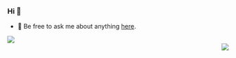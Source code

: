 ### Hi 👋





- 💬 Be free to ask me about anything [here](https://github.com/lyr-2000/lyr-2000/issues).



<img align="left" src="https://github-readme-stats.vercel.app/api?username=lyr-2000&show_icons=true&hide_border=true">
<br/>
<img align="right" src="https://github-readme-stats.vercel.app/api/top-langs/?username=lyr-2000&hide_border=true">
 







